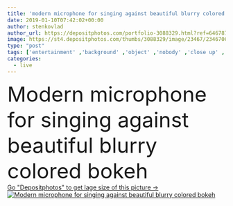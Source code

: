 ```yaml
---
title: 'modern microphone for singing against beautiful blurry colored bokeh'
date: 2019-01-10T07:42:02+00:00
author: stenkovlad
author_url: https://depositphotos.com/portfolio-3088329.html?ref=64678756
image: https://st4.depositphotos.com/thumbs/3088329/image/23467/234670628/api_thumb_450.jpg?forcejpeg=true
type: "post"
tags: ['entertainment' ,'background' ,'object' ,'nobody' ,'close up' ,'colored' ,'beautiful' ,'event' ,'equipment' ,'studio' ,'art' ,'light' ,'technology' ,'modern' ,'pop' ,'concept' ,'blur' ,'communication' ,'electronic' ,'sound' ,'audio' ,'broadcast' ,'conference' ,'karaoke' ,'live' ,'mic' ,'microphone' ,'mike' ,'music' ,'musical' ,'performance' ,'speech' ,'stage' ,'voice' ,'metallic' ,'show' ,'indoors' ,'singing' ,'production' ,'blurred' ,'place' ,'bokeh' ,'blurry' ,'selective focus' ,'music studio' ]
categories: 
  - live
---
```

<div aling="center">
            <font size="60"> Modern microphone for singing against beautiful blurry colored bokeh</font>   
</div>
<div>
    <a href='https://st4.depositphotos.com/thumbs/3088329/image/23467/234670628/api_thumb_450.jpg?forcejpeg=true?ref=64678756' target=_blank > Go "Depositphotos" to get lage size of this picture ->
        <img href='https://st4.depositphotos.com/thumbs/3088329/image/23467/234670628/api_thumb_450.jpg?forcejpeg=true?ref=64678756' src='https://st4.depositphotos.com/3088329/23467/i/950/depositphotos_234670628-stock-photo-modern-microphone-singing-beautiful-blurry.jpg?forcejpeg=true' alt='Modern microphone for singing against beautiful blurry colored bokeh' >
    </a>
</div>
